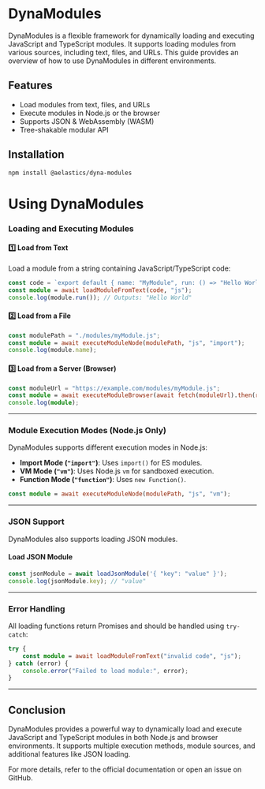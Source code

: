 # DynaModules
DynaModules is a flexible framework for dynamically loading and executing JavaScript and TypeScript modules. It supports loading modules from various sources, including text, files, and URLs. This guide provides an overview of how to use DynaModules in different environments.

## Features
- Load modules from text, files, and URLs
- Execute modules in Node.js or the browser
- Supports JSON & WebAssembly (WASM)
- Tree-shakable modular API

## Installation
```
npm install @aelastics/dyna-modules
```
# Using DynaModules

### Loading and Executing Modules
#### 1️⃣ **Load from Text**
Load a module from a string containing JavaScript/TypeScript code:
```ts
const code = `export default { name: "MyModule", run: () => "Hello World" };`;
const module = await loadModuleFromText(code, "js");
console.log(module.run()); // Outputs: "Hello World"
```

#### 2️⃣ **Load from a File**
```ts
const modulePath = "./modules/myModule.js";
const module = await executeModuleNode(modulePath, "js", "import");
console.log(module.name);
```

#### 3️⃣ **Load from a Server (Browser)**
```ts
const moduleUrl = "https://example.com/modules/myModule.js";
const module = await executeModuleBrowser(await fetch(moduleUrl).then(res => res.text()), "js");
console.log(module);
```

---

### Module Execution Modes (Node.js Only)
DynaModules supports different execution modes in Node.js:
- **Import Mode (`"import"`)**: Uses `import()` for ES modules.
- **VM Mode (`"vm"`)**: Uses Node.js `vm` for sandboxed execution.
- **Function Mode (`"function"`)**: Uses `new Function()`.

```ts
const module = await executeModuleNode(modulePath, "js", "vm");
```

---

### JSON Support
DynaModules also supports loading JSON modules.

#### **Load JSON Module**
```ts
const jsonModule = await loadJsonModule('{ "key": "value" }');
console.log(jsonModule.key); // "value"
```

---

### Error Handling
All loading functions return Promises and should be handled using `try-catch`:
```ts
try {
    const module = await loadModuleFromText("invalid code", "js");
} catch (error) {
    console.error("Failed to load module:", error);
}
```

---

## Conclusion
DynaModules provides a powerful way to dynamically load and execute JavaScript and TypeScript modules in both Node.js and browser environments. It supports multiple execution methods, module sources, and additional features like JSON loading.

For more details, refer to the official documentation or open an issue on GitHub.
